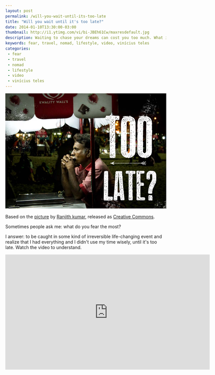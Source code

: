 ```yaml
---
layout: post
permalink: /will-you-wait-until-its-too-late
title: "Will you wait until it's too late?"
date: 2014-01-10T13:30:00-03:00
thumbnail: http://i1.ytimg.com/vi/bi-JBEh61Cw/maxresdefault.jpg
description: Waiting to chase your dreams can cost you too much. What if you run out of time? Better start now.
keywords: fear, travel, nomad, lifestyle, video, vinícius teles
categories:
 - fear
 - travel
 - nomad
 - lifestyle
 - video
 - vinícius teles
---
```

<div class="center">
  <img src="/images/too-late.jpg" height="360" width="640">
  <p>
  Based on the <a href="http://500px.com/photo/29026737">picture</a> by <a href="http://500px.com/mysticpixels">Ranjith kumar</a>, released as <a href="http://creativecommons.org/licenses/by/3.0/br/">Creative Commons</a>.
  </p>
</div>

Sometimes people ask me: what do you fear the most?

I answer: to be caught in some kind of irreversible life-changing event and realize that I had everything and I didn't use my time wisely, until it's too late. Watch the video to understand.

<div class="center">
<iframe width="640" height="360" src="http://www.youtube.com/embed/bi-JBEh61Cw" frameborder="0" allowfullscreen></iframe>
</div>
